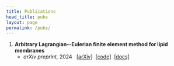 ```yaml
---
title: Publications
head_title: pubs
layout: page
permalink: /pubs/
---
```



1. **Arbitrary Lagrangian--Eulerian finite element method for lipid membranes**
	- *arXiv preprint,* 2024 &nbsp;
    [[arXiv]](https://arxiv.org/pdf/2412.07596)&nbsp;
    [[code]](https://github.com/sahu-lab/MembraneAleFem.jl)&nbsp;
    [[docs]](https://sahu-lab.github.io/MembraneAleFem.jl)

